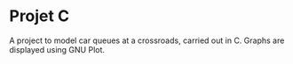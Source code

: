 # Projet C

A project to model car queues at a crossroads, carried out in C. Graphs are displayed using GNU Plot.
